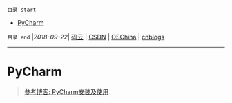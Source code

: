`目录 start`
 
- [PyCharm](#pycharm)

`目录 end` |_2018-09-22_| [码云](https://gitee.com/gin9) | [CSDN](http://blog.csdn.net/kcp606) | [OSChina](https://my.oschina.net/kcp1104) | [cnblogs](http://www.cnblogs.com/kuangcp)
****************************************
# PyCharm
> [参考博客: PyCharm安装及使用](https://www.jianshu.com/p/042324342bf4)



